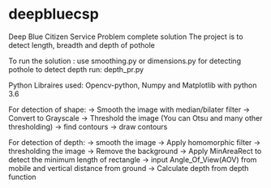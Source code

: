 # deepbluecsp
Deep Blue Citizen Service Problem complete solution
The project is to detect length, breadth and depth of pothole

To run the solution : use smoothing.py or dimensions.py for detecting pothole
to detect depth run: depth_pr.py

Python Libraires used: Opencv-python, Numpy and Matplotlib with python 3.6

For detection of shape: 
-> Smooth the image with median/bilater filter
-> Convert to Grayscale
-> Threshold the image (You can Otsu and many other thresholding)
-> find contours
-> draw contours

For detection of depth:
-> smooth the image
-> Apply homomorphic filter
-> thresholding the image
-> Remove the background
-> Apply MinAreaRect to detect the minimum length of rectangle
-> input Angle_Of_View(AOV) from mobile and vertical distance from ground
-> Calculate depth from depth function
